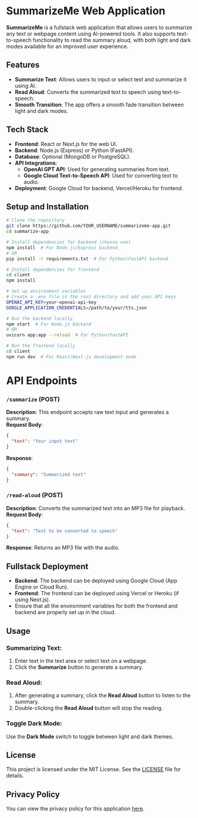 
# SummarizeMe Web Application

**SummarizeMe** is a fullstack web application that allows users to summarize any text or webpage content using AI-powered tools. It also supports text-to-speech functionality to read the summary aloud, with both light and dark modes available for an improved user experience.

## Features

- **Summarize Text**: Allows users to input or select text and summarize it using AI.
- **Read Aloud**: Converts the summarized text to speech using text-to-speech.
- **Smooth Transition**: The app offers a smooth fade transition between light and dark modes.

## Tech Stack

- **Frontend**: React or Next.js for the web UI.
- **Backend**: Node.js (Express) or Python (FastAPI).
- **Database**: Optional (MongoDB or PostgreSQL).
- **API Integrations**:
  - **OpenAI GPT API**: Used for generating summaries from text.
  - **Google Cloud Text-to-Speech API**: Used for converting text to audio.
- **Deployment**: Google Cloud for backend, Vercel/Heroku for frontend.

## Setup and Installation

```bash
# Clone the repository
git clone https://github.com/YOUR_USERNAME/summarizeme-app.git
cd summarize-app

# Install dependencies for backend (choose one)
npm install  # For Node.js/Express backend
# OR
pip install -r requirements.txt  # For Python/FastAPI backend

# Install dependencies for frontend
cd client
npm install

# Set up environment variables
# Create a .env file in the root directory and add your API keys
OPENAI_API_KEY=your-openai-api-key
GOOGLE_APPLICATION_CREDENTIALS=/path/to/your/tts.json

# Run the backend locally
npm start  # For Node.js backend
# OR
uvicorn app:app --reload  # For Python/FastAPI

# Run the frontend locally
cd client
npm run dev  # For React/Next.js development mode
```

# API Endpoints

### `/summarize` (POST)
**Description**: This endpoint accepts raw text input and generates a summary.  
**Request Body**:
```json
{
  "text": "Your input text"
}
```
**Response**:
```json
{
  "summary": "Summarized text"
}
```

### `/read-aloud` (POST)
**Description**: Converts the summarized text into an MP3 file for playback.  
**Request Body**:
```json
{
  "text": "Text to be converted to speech"
}
```
**Response**: Returns an MP3 file with the audio.

## Fullstack Deployment

- **Backend**: The backend can be deployed using Google Cloud (App Engine or Cloud Run).
- **Frontend**: The frontend can be deployed using Vercel or Heroku (if using Next.js).
- Ensure that all the environment variables for both the frontend and backend are properly set up in the cloud.

## Usage

### Summarizing Text:
1. Enter text in the text area or select text on a webpage.
2. Click the **Summarize** button to generate a summary.

### Read Aloud:
1. After generating a summary, click the **Read Aloud** button to listen to the summary.
2. Double-clicking the **Read Aloud** button will stop the reading.

### Toggle Dark Mode:
Use the **Dark Mode** switch to toggle between light and dark themes.

## License
This project is licensed under the MIT License. See the [LICENSE](./LICENSE) file for details.

## Privacy Policy
You can view the privacy policy for this application [here](./PRIVACY_POLICY).

